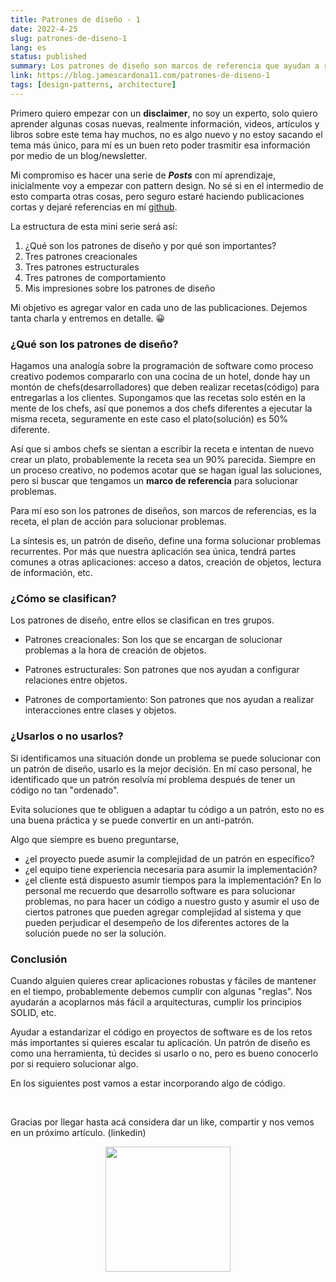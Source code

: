 ```yaml
---
title: Patrones de diseño - 1
date: 2022-4-25
slug: patrones-de-diseno-1
lang: es
status: published
summary: Los patrones de diseño son marcos de referencia que ayudan a resolver problemas recurrentes en el desarrollo de software.
link: https://blog.jamescardona11.com/patrones-de-diseno-1
tags: [design-patterns, architecture]
---
```


Primero quiero empezar con un **disclaimer**, no soy un experto, solo quiero aprender algunas cosas nuevas, realmente información, videos, artículos y libros sobre este tema hay muchos, no es algo nuevo y no estoy sacando el tema más único, para mí es un buen reto poder trasmitir esa información por medio de un blog/newsletter.

Mi compromiso es hacer una serie de **_Posts_** con mí aprendizaje, inicialmente voy a empezar con pattern design. No sé si en el intermedio de esto comparta otras cosas, pero seguro estaré haciendo publicaciones cortas y dejaré referencias en mí [github](https://github.com/jamescardona11).

La estructura de esta mini serie será así:

1. ¿Qué son los patrones de diseño y por qué son importantes?
2. Tres patrones creacionales
3. Tres patrones estructurales
4. Tres patrones de comportamiento
5. Mis impresiones sobre los patrones de diseño

Mi objetivo es agregar valor en cada uno de las publicaciones.
Dejemos tanta charla y entremos en detalle. 😀

### ¿Qué son los patrones de diseño?

Hagamos una analogía sobre la programación de software como proceso creativo podemos compararlo con una cocina de un hotel, donde hay un montón de chefs(desarrolladores) que deben realizar recetas(código) para entregarlas a los clientes.
Supongamos que las recetas solo estén en la mente de los chefs, así que ponemos a dos chefs diferentes a ejecutar la misma receta, seguramente en este caso el plato(solución) es 50% diferente.

Así que si ambos chefs se sientan a escribir la receta e intentan de nuevo crear un plato, probablemente la receta sea un 90% parecida. Siempre en un proceso creativo, no podemos acotar que se hagan igual las soluciones, pero si buscar que tengamos un **marco de referencia** para solucionar problemas.

Para mí eso son los patrones de diseños, son marcos de referencias, es la receta, el plan de acción para solucionar problemas.

La síntesis es, un patrón de diseño, define una forma solucionar problemas recurrentes. Por más que nuestra aplicación sea única, tendrá partes comunes a otras aplicaciones: acceso a datos, creación de objetos, lectura de información, etc.

### ¿Cómo se clasifican?

Los patrones de diseño, entre ellos se clasifican en tres grupos.

- Patrones creacionales: Son los que se encargan de solucionar problemas a la hora de creación de objetos.

- Patrones estructurales: Son patrones que nos ayudan a configurar relaciones entre objetos.

- Patrones de comportamiento: Son patrones que nos ayudan a realizar interacciones entre clases y objetos.

### ¿Usarlos o no usarlos?

Si identificamos una situación donde un problema se puede solucionar con un patrón de diseño, usarlo es la mejor decisión. En mí caso personal, he identificado que un patrón resolvía mí problema después de tener un código no tan "ordenado".

Evita soluciones que te obliguen a adaptar tu código a un patrón, esto no es una buena práctica y se puede convertir en un anti-patrón.

Algo que siempre es bueno preguntarse,

- ¿el proyecto puede asumir la complejidad de un patrón en específico?
- ¿el equipo tiene experiencia necesaria para asumir la implementación?
- ¿el cliente está dispuesto asumir tiempos para la implementación?
  En lo personal me recuerdo que desarrollo software es para solucionar problemas, no para hacer un código a nuestro gusto y asumir el uso de ciertos patrones que pueden agregar complejidad al sistema y que pueden perjudicar el desempeño de los diferentes actores de la solución puede no ser la solución.

### Conclusión

Cuando alguien quieres crear aplicaciones robustas y fáciles de mantener en el tiempo, probablemente debemos cumplir con algunas "reglas". Nos ayudarán a acoplarnos más fácil a arquitecturas, cumplir los principios SOLID, etc.

Ayudar a estandarizar el código en proyectos de software es de los retos más importantes si quieres escalar tu aplicación. Un patrón de diseño es como una herramienta, tú decides si usarlo o no, pero es bueno conocerlo por si requiero solucionar algo.

En los siguientes post vamos a estar incorporando algo de código.

&nbsp;
&nbsp;
&nbsp;

Gracias por llegar hasta acá considera dar un like, compartir y nos vemos en un próximo artículo. (linkedin)

<p align="center" width="100%">
  <img src="https://i.imgur.com/q7fqQHS.gif" width="200" />
</p>
